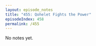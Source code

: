 ```yaml
---
layout: episode_notes
title: "455: Qohelet Fights the Power"
episodeIndex: 458
permalink: /455
---
```

No notes yet.
